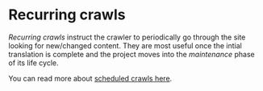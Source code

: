 # Recurring crawls

_Recurring crawls_ instruct the crawler to periodically go through the site looking for new/changed content. They are most useful once the intial translation is complete and the project moves into the _maintenance_ phase of its life cycle.

You can read more about [scheduled crawls here](../../maintenance/scheduled_scans.html).
